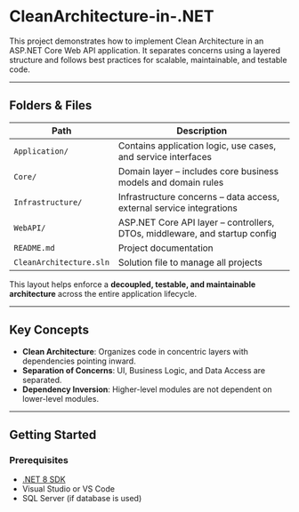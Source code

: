 # CleanArchitecture-in-.NET

This project demonstrates how to implement Clean Architecture in an ASP.NET Core Web API application. It separates concerns using a layered structure and follows best practices for scalable, maintainable, and testable code.

---

## Folders & Files

| Path                  | Description                                                                 |
|------------------------|-----------------------------------------------------------------------------|
| `Application/`         | Contains application logic, use cases, and service interfaces               |
| `Core/`                | Domain layer – includes core business models and domain rules               |
| `Infrastructure/`      | Infrastructure concerns – data access, external service integrations        |
| `WebAPI/`              | ASP.NET Core API layer – controllers, DTOs, middleware, and startup config  |
| `README.md`            | Project documentation                                                       |
| `CleanArchitecture.sln`| Solution file to manage all projects                                        |

This layout helps enforce a **decoupled, testable, and maintainable architecture** across the entire application lifecycle.

---

## Key Concepts

- **Clean Architecture**: Organizes code in concentric layers with dependencies pointing inward.
- **Separation of Concerns**: UI, Business Logic, and Data Access are separated.
- **Dependency Inversion**: Higher-level modules are not dependent on lower-level modules.

---

## Getting Started

### Prerequisites

- [.NET 8 SDK](https://dotnet.microsoft.com/)
- Visual Studio or VS Code
- SQL Server (if database is used)
